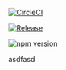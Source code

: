 [![CircleCI](https://dl.circleci.com/status-badge/img/gh/sentioxyz/sentio-sdk/tree/main.svg?style=svg)](https://dl.circleci.com/status-badge/redirect/gh/sentioxyz/sentio-sdk/tree/main)

[![Release](https://github.com/sentioxyz/sentio-sdk/actions/workflows/release.yaml/badge.svg)](https://github.com/sentioxyz/sentio-sdk/actions/workflows/release.yaml)

[![npm version](https://badge.fury.io/js/@sentio%2Fsdk.svg)](https://badge.fury.io/js/@sentio%2Fsdk)

asdfasd
